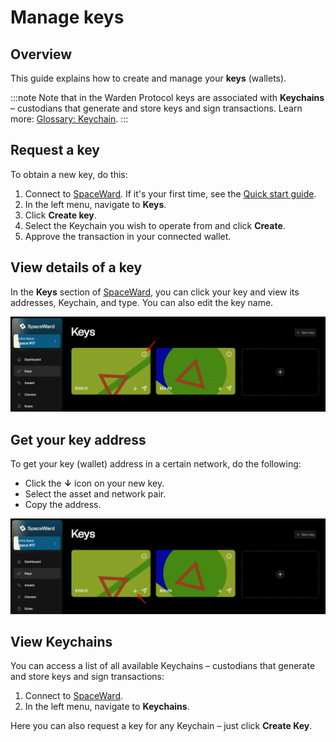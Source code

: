 ﻿---
sidebar_position: 6
---

# Manage keys

## Overview

This guide explains how to create and manage your **keys** (wallets).

:::note
Note that in the Warden Protocol keys are associated with **Keychains** – custodians that generate and store keys and sign transactions. Learn more: [Glossary: Keychain](https://docs.wardenprotocol.org/learn/glossary#keychain).
:::

## Request a key

To obtain a new key, do this:

1. Connect to [SpaceWard](https://spaceward.buenavista.wardenprotocol.org). If it's your first time, see the [Quick start guide](buenavista-quick-start).
2. In the left menu, navigate to **Keys**.
3. Click **Create key**.
4. Select the Keychain you wish to operate from and click **Create**.
5. Approve the transaction in your connected wallet.

## View details of a key

In the **Keys** section of [SpaceWard](https://spaceward.buenavista.wardenprotocol.org), you can click your key and view its addresses, Keychain, and type. You can also edit the key name.

![View key details](../../static/img/view-key-details.png)

## Get your key address

To get your key (wallet) address in a certain network, do the following:

- Click the **↓** icon on your new key.
- Select the asset and network pair.
- Copy the address.

![Get your key address](../../static/img/get-key-address.png)

## View Keychains

You can access a list of all available Keychains – custodians that generate and store keys and sign transactions:

1. Connect to [SpaceWard](https://spaceward.buenavista.wardenprotocol.org).
2. In the left menu, navigate to **Keychains**.

Here you can also request a key for any Keychain – just click **Create Key**.